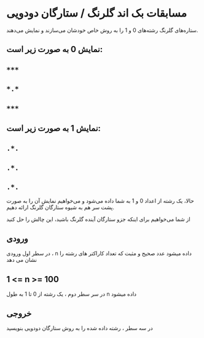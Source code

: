 # مسابقات بک اند گلرنگ / ستارگان دودویی

ستاره‌های گلرنگ رشته‌های 0 و 1 را به روش خاص خودشان می‌سازند و نمایش می‌دهند.

## نمایش 0 به صورت زیر است:

## ``` *** ```
## ``` *.* ```
## ``` *** ```

## نمایش 1 به صورت زیر است:

## ``` .*. ```
## ``` .*. ```
## ``` .*. ```

حالا، یک رشته از اعداد 0 و 1 به شما داده می‌شود و می‌خواهیم نمایش آن را به صورت پشت سر هم به شیوه ستارگان گلرنگ ارائه دهیم.

از شما می‌خواهیم برای اینکه جزو ستارگان آینده گلرنگ باشید، این چالش را حل کنید

## ورودی

در سطر اول ورودی ، 
n داده میشود عدد صحیح و مثبت 
که تعداد کاراکتر های رشته را نشان می دهد 

## 1 <= n >= 100

در سر سطر دوم ، یک رشته از 0 تا 1 به طول n داده میشود 

## خروجی 

در سه سطر ، رشته داده شده را به روش ستارگان دودویی بنویسید 
